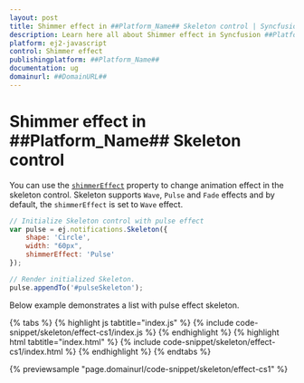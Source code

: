 ```yaml
---
layout: post
title: Shimmer effect in ##Platform_Name## Skeleton control | Syncfusion
description: Learn here all about Shimmer effect in Syncfusion ##Platform_Name## Skeleton control of Syncfusion Essential JS 2 and more.
platform: ej2-javascript
control: Shimmer effect 
publishingplatform: ##Platform_Name##
documentation: ug
domainurl: ##DomainURL##
---
```


# Shimmer effect in ##Platform_Name## Skeleton control

You can use the [`shimmerEffect`](../api/skeleton#shimmereffect) property to change animation effect in the skeleton control. Skeleton supports `Wave`, `Pulse` and `Fade` effects and by default, the `shimmerEffect` is set to `Wave` effect.

```js
// Initialize Skeleton control with pulse effect
var pulse = ej.notifications.Skeleton({
    shape: 'Circle',
    width: "60px",
    shimmerEffect: 'Pulse'
});

// Render initialized Skeleton.
pulse.appendTo('#pulseSkeleton');
```

Below example demonstrates a list with pulse effect skeleton.

{% tabs %}
{% highlight js tabtitle="index.js" %}
{% include code-snippet/skeleton/effect-cs1/index.js %}
{% endhighlight %}
{% highlight html tabtitle="index.html" %}
{% include code-snippet/skeleton/effect-cs1/index.html %}
{% endhighlight %}
{% endtabs %}
        
{% previewsample "page.domainurl/code-snippet/skeleton/effect-cs1" %}